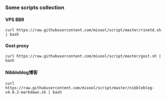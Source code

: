 ### Some scripts collection

#### VPS BBR
`curl https://raw.githubusercontent.com/mixool/script/master/rinetd.sh | bash`

#### Gost proxy
`curl https://raw.githubusercontent.com/mixool/script/master/gost.sh | bash`

#### Nibbleblog博客
`curl https://raw.githubusercontent.com/mixool/script/master/nibbleblog-v4.0.2-markdown.sh | bash`
